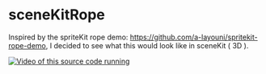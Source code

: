 # sceneKitRope

Inspired by the spriteKit rope demo: https://github.com/a-layouni/spritekit-rope-demo, 
I decided to see what this would look like in sceneKit ( 3D ).


[![Video of this source code running](http://img.youtube.com/vi/h3lJjyzE9vE/0.jpg)](https://youtu.be/h3lJjyzE9vE)
